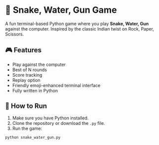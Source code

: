 # 🐍 Snake, Water, Gun Game

A fun terminal-based Python game where you play **Snake, Water, Gun** against the computer. Inspired by the classic Indian twist on Rock, Paper, Scissors.

## 🎮 Features

- Play against the computer
- Best of N rounds
- Score tracking
- Replay option
- Friendly emoji-enhanced terminal interface
- Fully written in Python

## 🚀 How to Run

1. Make sure you have Python installed.
2. Clone the repository or download the `.py` file.
3. Run the game:

```bash
python snake_water_gun.py

